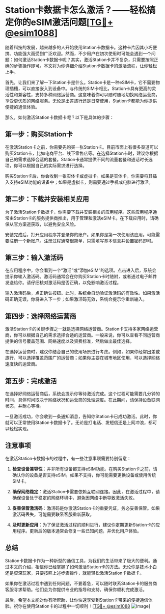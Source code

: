 # Station卡数据卡怎么激活？——轻松搞定你的eSIM激活问题[[TG💪+ @esim1088](https://t.me/s/esim1088)]

随着科技的发展，越来越多的人开始使用Station卡数据卡。这种卡片因其小巧便携、功能强大而受到广泛欢迎。然而，不少用户在初次使用时可能会遇到一个问题：如何激活Station卡数据卡呢？其实，激活Station卡并不复杂，只需要按照正确的步骤操作即可。本文将为你详细介绍Station卡数据卡的激活流程，让你轻松上手。

首先，让我们来了解一下Station卡是什么。Station卡是一种eSIM卡，它不需要物理插槽，可以直接嵌入到设备中。与传统的SIM卡相比，Station卡具有更高的灵活性和兼容性，支持多种网络运营商。这意味着你可以随时随地切换网络运营商，享受更优质的网络服务。无论是出差旅行还是日常使用，Station卡都能为你提供便捷的通信体验。

那么，如何激活Station卡数据卡呢？以下是具体的步骤：

## 第一步：购买Station卡

在激活Station卡之前，你需要先购买一张Station卡。目前市面上有很多渠道可以购买Station卡，比如电商平台、线下零售店等。在选择Station卡时，建议你根据自己的需求选择合适的套餐。Station卡通常提供不同的流量套餐和通话时长选项，你可以根据自己的实际需求进行选择。

购买Station卡后，你会收到一张实体卡或虚拟卡。如果是实体卡，你需要将其插入支持eSIM功能的设备中；如果是虚拟卡，则需要通过手机或电脑进行激活。

## 第二步：下载并安装相关应用

为了激活Station卡数据卡，你需要下载并安装相关的应用程序。这些应用程序通常由Station卡的服务提供商推出，用于管理和激活eSIM卡。在下载应用时，请确保从官方渠道获取，以避免安全风险。

安装完成后，打开应用程序并登录你的账户。如果你是第一次使用该应用，可能需要注册一个新账户。注册过程通常很简单，只需填写基本信息并设置密码即可。

## 第三步：输入激活码

在应用程序中，你会看到一个“激活”或“添加eSIM”的选项。点击进入后，系统会提示你输入激活码。激活码通常会在你购买Station卡时随附，或者通过电子邮件发送给你。请仔细核对激活码是否正确，以免影响激活过程。

输入激活码后，点击确认按钮。此时，系统会自动验证激活码的有效性。如果激活码正确无误，你将进入下一步；如果激活码无效，系统会提示你重新输入。

## 第四步：选择网络运营商

激活Station卡的关键步骤之一就是选择网络运营商。Station卡支持多家网络运营商，你可以根据自己的需求选择合适的运营商。一般来说，你可以查看不同运营商提供的信号覆盖范围、网络速度以及资费标准，然后做出最佳选择。

在选择运营商时，建议你结合自己的使用场景进行考虑。例如，如果你经常出差或旅行，可以选择覆盖范围广的运营商；如果你主要在城市地区使用，可以选择网络速度快的运营商。

## 第五步：完成激活

在选择好网络运营商后，系统会提示你等待激活完成。这个过程可能需要几分钟的时间，具体时间取决于网络状况和运营商的处理速度。在此期间，请保持设备联网状态，并耐心等待。

一旦激活成功，你会收到一条通知消息，告知你Station卡已成功激活。此时，你就可以正常使用Station卡数据卡了。无论是打电话、发短信还是上网冲浪，都可以轻松实现。

## 注意事项

在激活Station卡数据卡的过程中，有一些注意事项需要特别留意：

1. **检查设备兼容性**：并非所有设备都支持eSIM功能。在购买Station卡之前，请确认你的设备是否支持eSIM。如果不支持，你可能需要更换设备或使用传统SIM卡。

2. **确保网络稳定**：激活Station卡需要依赖互联网连接。因此，在激活过程中，请确保设备处于稳定的网络环境中，避免因网络中断导致激活失败。

3. **妥善保管激活码**：激活码是你激活Station卡的重要凭证，务必妥善保管。如果激活码丢失，可能需要联系客服重新获取。

4. **及时更新应用**：为了保证激活过程的顺利进行，建议你定期更新Station卡的应用程序。更新后的版本通常会修复一些已知问题，并优化用户体验。

## 总结

Station卡数据卡作为一种新型的通信工具，为我们的生活带来了极大的便利。通过本文的介绍，相信你已经掌握了如何激活Station卡的方法。无论你是技术小白还是资深玩家，只要按照上述步骤操作，就能轻松激活Station卡数据卡。

如果你在激活过程中遇到任何问题，不要着急，可以随时联系Station卡的服务商客服寻求帮助。他们会为你提供专业的指导和支持，确保你顺利完成激活。

最后，希望本文能对你有所帮助，让你快速享受到Station卡带来的便捷通信体验。祝你在使用Station卡的过程中一切顺利！[[TG💪+ @esim1088](https://t.me/s/esim1088) ![Image](https://i.postimg.cc/4NQfJmqS/Snipaste-2025-05-13-00-14-12.png)]